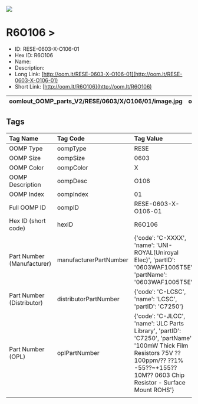 


  
![][im]
# R6O106 > 

- ID: RESE-0603-X-O106-01
- Hex ID: R6O106
- Name: 
- Description: 
- Long Link: [http://oom.lt/RESE-0603-X-O106-01](http://oom.lt/RESE-0603-X-O106-01)
- Short Link: [http://oom.lt/R6O106](http://oom.lt/R6O106)
  

|oomlout_OOMP_parts_V2/RESE/0603/X/O106/01/image.jpg|oomlout_OOMP_parts_V2/RESE/0603/X/O106/01/image_BOTTOM.jpg|oomlout_OOMP_parts_V2/RESE/0603/X/O106/01/image_Re.jpg||
| :---: | :---: | :---: | :---: |

## Tags
  

|Tag Name|Tag Code|Tag Value|
| :--- | :--- | :--- |
|OOMP Type|oompType|RESE|
|OOMP Size|oompSize|0603|
|OOMP Color|oompColor|X|
|OOMP Description|oompDesc|O106|
|OOMP Index|oompIndex|01|
|Full OOMP ID|oompID|RESE-0603-X-O106-01|
|Hex ID (short code)|hexID|R6O106|
|Part Number (Manufacturer)|manufacturerPartNumber|{'code': 'C-XXXX', 'name': 'UNI-ROYAL(Uniroyal Elec)', 'partID': '0603WAF1005T5E', 'partName': '0603WAF1005T5E'}|
|Part Number (Distributor)|distributorPartNumber|{'code': 'C-LCSC', 'name': 'LCSC', 'partID': 'C7250'}|
|Part Number (OPL)|oplPartNumber|{'code': 'C-JLCC', 'name': 'JLC Parts Library', 'partID': 'C7250', 'partName': '100mW Thick Film Resistors 75V ??100ppm/?? ??1% -55??~+155?? 10M?? 0603  Chip Resistor - Surface Mount ROHS'}|
||||



[im]: oomlout_OOMP_parts_V2/RESE/0603/X/O106/01/image_450.jpg
